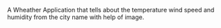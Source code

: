 A Wheather Application that tells about the temperature wind speed and humidity from the city name with help of image.
